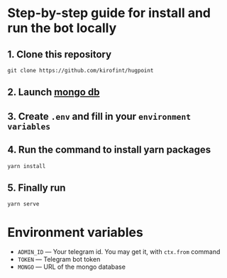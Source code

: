 # Step-by-step guide for install and run the bot locally

## 1. Clone this repository
```
git clone https://github.com/kirofint/hugpoint
```
## 2. Launch [mongo db](https://www.mongodb.com/)
## 3. Create `.env` and fill in your `environment variables`
## 4. Run the command to install yarn packages
```
yarn install
```
## 5. Finally run
```
yarn serve
```

# Environment variables

- `ADMIN_ID` — Your telegram id. You may get it, with `ctx.from` command
- `TOKEN` — Telegram bot token
- `MONGO` — URL of the mongo database
